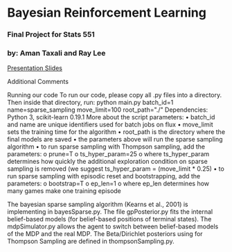 # Bayesian Reinforcement Learning

### Final Project for Stats 551
### by: Aman Taxali and Ray Lee


[Presentation Slides](./ataxali_final_presentation.pdf)

Additional Comments

Running our code
To run our code, please copy all .py files into a directory. Then inside that directory, run:
    python main.py batch_id=1 name=sparse_sampling move_limit=100 root_path="./"
Dependencies: Python 3, scikit-learn 0.19.1
More about the script parameters:
   •	batch_id and name are unique identifiers used for batch jobs on flux
   •	move_limit sets the training time for the algorithm
   •	root_path is the directory where the final models are saved
   •	the parameters above will run the sparse sampling algorithm
   •	to run sparse sampling with Thompson sampling, add the parameters:
      o	prune=T
      o	ts_hyper_param=25
      o	where ts_hyper_param determines how quickly the additional exploration condition on sparse sampling is removed (we suggest ts_hyper_param = (move_limit * 0.25)
   •	to run sparse sampling with episodic reset and bootstrapping, add the parameters:
      o	bootstrap=T
      o	ep_len=1
      o	where ep_len determines how many games make one training episode

The bayesian sparse sampling algorithm (Kearns et al., 2001) is implementing in bayesSparse.py. The file gpPosterior.py fits the internal belief-based models (for belief-based positions of terminal states). The mdpSimulator.py allows the agent to switch between belief-based models of the MDP and the real MDP. The Beta/Dirichlet posteriors using for Thompson Sampling are defined in thompsonSampling.py.

